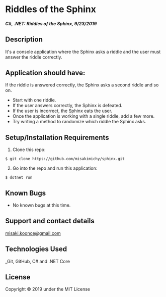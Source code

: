 # Riddles of the Sphinx

#### _C#, .NET: Riddles of the Sphinx, 9/23/2019_

## Description
It's a console application where the Sphinx asks a riddle and the user must answer the riddle correctly.

## Application should have:

If the riddle is answered correctly, the Sphinx asks a second riddle and so on.

- Start with one riddle.
- If the user answers correctly, the Sphinx is defeated.
- If the user is incorrect, the Sphinx eats the user.
- Once the application is working with a single riddle, add a few more.
- Try writing a method to randomize which riddle the Sphinx asks.


## Setup/Installation Requirements

1. Clone this repo:
```
$ git clone https://github.com/misakimichy/sphinx.git
```

2. Go into the repo and run this application:
```
$ dotnet run
```

## Known Bugs
* No known bugs at this time.

## Support and contact details
 misaki.koonce@gmail.com

## Technologies Used
_Git, GitHub, C# and .NET Core


## License
Copyright © 2019 under the MIT License